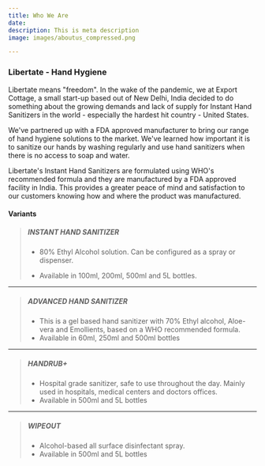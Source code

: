 ```yaml
---
title: Who We Are
date: 
description: This is meta description
image: images/aboutus_compressed.png

---
```

### Libertate - Hand Hygiene

Libertate means "freedom". In the wake of the pandemic, we at Export Cottage, a small start-up based out of New Delhi, India decided to do something about the growing demands and lack of supply for Instant Hand Sanitizers in the world - especially the hardest hit country - United States.

We've partnered up with a FDA approved manufacturer to bring our range of hand hygiene solutions to the market. We've learned how important it is to sanitize our hands by washing regularly and use hand sanitizers when there is no access to soap and water.

Libertate's Instant Hand Sanitizers are formulated using WHO's recommended formula and they are manufactured by a FDA approved facility in India. This provides a greater peace of mind and satisfaction to our customers knowing how and where the product was manufactured.

#### Variants

> ##### INSTANT HAND SANITIZER
>
> * 80% Ethyl Alcohol solution. Can be configured as a spray or dispenser.
>
>
> * Available in 100ml, 200ml, 500ml and 5L bottles.

***

> ##### ADVANCED HAND SANITIZER
>
> * This is a gel based hand sanitizer with 70% Ethyl alcohol, Aloe-vera and Emollients, based on a WHO recommended formula.
> * Available in 60ml, 250ml and 500ml bottles

***

> ##### HANDRUB+
>
> * Hospital grade sanitizer, safe to use throughout the day. Mainly used in hospitals, medical centers and doctors offices.
> * Available in 500ml and 5L bottles

***

> ##### WIPEOUT
>
> * Alcohol-based all surface disinfectant spray.
> * Available in 500ml and 5L bottles
